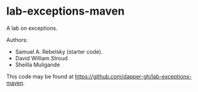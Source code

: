 # lab-exceptions-maven

A lab on exceptions.

Authors:

* Samuel A. Rebelsky (starter code).
* David William Stroud
* Sheilla Muligande

This code may be found at <https://github.com/dapper-gh/lab-exceptions-maven>.
